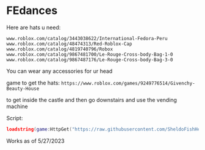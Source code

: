 # FEdances

Here are hats u need:
```
www.roblox.com/catalog/3443038622/International-Fedora-Peru
www.roblox.com/catalog/48474313/Red-Roblox-Cap
www.roblox.com/catalog/4819740796/Robox
www.roblox.com/catalog/9867481700/Le-Rouge-Cross-body-Bag-1-0
www.roblox.com/catalog/9867487176/Le-Rouge-Cross-body-Bag-3-0
```

You can wear any accessories for ur head

game to get the hats:
```https://www.roblox.com/games/9249776514/Givenchy-Beauty-House```

to get inside the castle and then go downstairs and use the vending machine

Script:
```lua
loadstring(game:HttpGet("https://raw.githubusercontent.com/SheldoFishHead/FEdances/main/Source.lua",true))()
```

Works as of 5/27/2023
